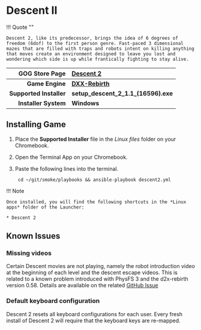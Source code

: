 # Descent II

!!! Quote ""

    Descent 2, like its predecessor, brings the idea of 6 degrees of freedom (6dof) to the first person genre. Fast-paced 3 dimensional mazes that are filled with traps and robots intent on killing anything that moves create an environment designed to leave you lost and wondering which side is up while frantically fighting to stay alive.


| GOG Store Page | [Descent 2](https://www.gog.com/en/game/descent_2) |
|--:|:--|
| **Game Engine** | **[DXX-Rebirth](https://www.dxx-rebirth.com/)** |
| **Supported Installer** | **setup_descent_2_1.1_(16596).exe** |
| **Installer System** | **Windows** |

## Installing Game
1. Place the **Supported Installer** file in the *Linux files* folder on your Chromebook.
1. Open the Terminal App on your Chromebook.
1. Paste the following lines into the terminal.
       
        cd ~/git/smoke/playbooks && ansible-playbook descent2.yml

!!! Note

    Once installed, you will find the following shortcuts in the *Linux apps* folder of the Launcher:
    
    * Descent 2

## Known Issues

### Missing videos
Certain Descent movies are not playing, namely the robot introduction video at the beginning of each level and the descent escape videos.  This is related to a known problem introduced with PhysFS 3 and the d2x-rebirth version 0.58.  Details are available on the related [GitHub Issue <i class="fas fa-external-link-alt"></i>](https://github.com/dxx-rebirth/dxx-rebirth/issues/379)

### Default keyboard configuration
Descent 2 resets all keyboard configurations for each user.  Every fresh install of Descent 2 will require that the keyboard keys are re-mapped.
